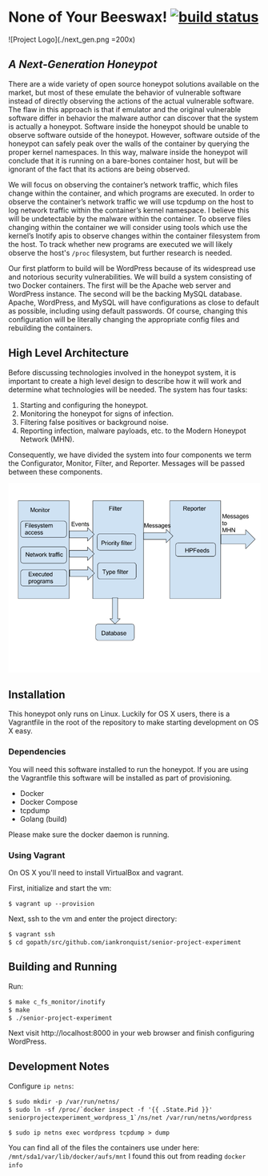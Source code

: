 # None of Your Beeswax! [![build status](https://travis-ci.org/iankronquist/senior-project-experiment.svg)](https://travis-ci.org/iankronquist/senior-project-experiment)

![Project Logo](./next_gen.png =200x)
## *A Next-Generation Honeypot*

There are a wide variety of open source honeypot solutions available on the
market, but most of these emulate the behavior of vulnerable software instead
of directly observing the actions of the actual vulnerable software. The flaw
in this approach is that if emulator and the original vulnerable software
differ in behavior the malware author can discover that the system is actually
a honeypot. Software inside the honeypot should be unable to observe software
outside of the honeypot. However, software outside of the honeypot can safely
peak over the walls of the container by querying the proper kernel namespaces.
In this way, malware inside the honeypot will conclude that it is running on a
bare-bones container host, but will be ignorant of the fact that its actions
are being observed.

We will focus on observing the container’s network traffic, which files change
within the container, and which programs are executed. In order to observe the
container’s network traffic we will use tcpdump on the host to log network
traffic within the container’s kernel namespace. I believe this will be
undetectable by the malware within the container. To observe files changing
within the container we will consider using tools which use the kernel’s
Inotify apis to observe changes within the container filesystem from the host.
To track whether new programs are executed we will likely observe the host's
`/proc` filesystem, but further research is needed.

Our first platform to build will be WordPress because of its widespread use and
notorious security vulnerabilities. We will build a system consisting of two
Docker containers. The first will be the Apache web server and WordPress
instance. The second will be the backing MySQL database. Apache, WordPress, and
MySQL will have configurations as close to default as possible, including using
default passwords. Of course, changing this configuration will be literally
changing the appropriate config files and rebuilding the containers.



## High Level Architecture

Before discussing technologies involved in the honeypot system, it is important
to create a high level design to describe how it will work and determine what
technologies will be needed. The system has four tasks:

1. Starting and configuring the honeypot.
2. Monitoring the honeypot for signs of infection.
3. Filtering false positives or background noise.
4. Reporting infection, malware payloads, etc. to the Modern Honeypot Network
   (MHN).

Consequently, we have divided the system into four components we term the
Configurator, Monitor, Filter, and Reporter. Messages will be passed between
these components.

![Architecture Diagram](./architecturediagram.png)


## Installation
This honeypot only runs on Linux. Luckily for OS X users, there is a
Vagrantfile in the root of the repository to make starting development on OS X
easy.

### Dependencies
You will need this software installed to run the honeypot. If you are using the
Vagrantfile this software will be installed as part of provisioning.

* Docker
* Docker Compose
* tcpdump
* Golang (build)

Please make sure the docker daemon is running.

### Using Vagrant
On OS X you'll need to install VirtualBox and vagrant.

First, initialize and start the vm:
```
$ vagrant up --provision
```

Next, ssh to the vm and enter the project directory:
```
$ vagrant ssh
$ cd gopath/src/github.com/iankronquist/senior-project-experiment
```

## Building and Running
Run:
```
$ make c_fs_monitor/inotify
$ make
$ ./senior-project-experiment
```

Next visit http://localhost:8000 in your web browser and finish configuring
WordPress.

## Development Notes

Configure `ip netns`:
```
$ sudo mkdir -p /var/run/netns/
$ sudo ln -sf /proc/`docker inspect -f '{{ .State.Pid }}' seniorprojectexperiment_wordpress_1`/ns/net /var/run/netns/wordpress
```

```
$ sudo ip netns exec wordpress tcpdump > dump
```

You can find all of the files the containers use under here:
`/mnt/sda1/var/lib/docker/aufs/mnt`
I found this out from reading `docker info`
